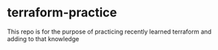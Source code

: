 # terraform-practice
This repo is for the purpose of practicing recently learned terraform and adding to that knowledge
